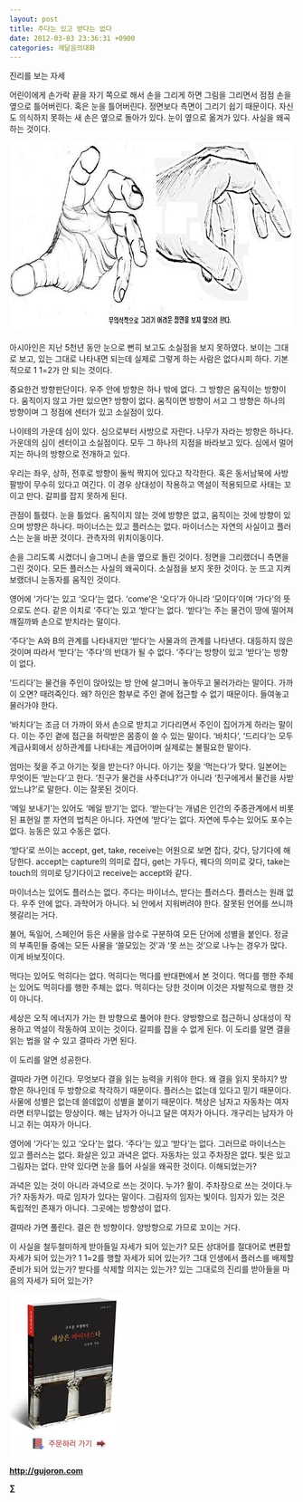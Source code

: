 ```yaml
---
layout: post
title: 주다는 있고 받다는 없다
date: 2012-03-03 23:36:31 +0900
categories: 깨달음의대화
---
```

진리를 보는 자세

  
어린이에게 손가락 끝을 자기 쪽으로 해서 손을 그리게 하면 그림을 그리면서 점점 손을 옆으로 틀어버린다. 혹은 눈을 틀어버린다. 정면보다 측면이 그리기 쉽기 때문이다. 자신도 의식하지 못하는 새 손은 옆으로 돌아가 있다. 눈이 옆으로 옮겨가 있다. 사실을 왜곡하는 것이다. 



 <img alt="a21.JPG" src="files/attach/images/198/869/242/a21.JPG" width="796" height="335" />



아시아인은 지난 5천년 동안 눈으로 뻔히 보고도 소실점을 보지 못하였다. 보이는 그대로 보고, 있는 그대로 나타내면 되는데 실제로 그렇게 하는 사람은 없다시피 하다. 기본적으로 1 1=2가 안 되는 것이다. 

중요한건 방향판단이다. 우주 안에 방향은 하나 밖에 없다. 그 방향은 움직이는 방향이다. 움직이지 않고 가만 있으면? 방향이 없다. 움직이면 방향이 서고 그 방향은 하나의 방향이며 그 정점에 센터가 있고 소실점이 있다. 

나이테의 가운데 심이 있다. 심으로부터 사방으로 자란다. 나무가 자라는 방향은 하나다. 가운데의 심이 센터이고 소실점이다. 모두 그 하나의 지점을 바라보고 있다. 심에서 멀어지는 하나의 방향으로 전개하고 있다. 

우리는 좌우, 상하, 전후로 방향이 둘씩 짝지어 있다고 착각한다. 혹은 동서남북에 사방팔방이 무수히 있다고 여긴다. 이 경우 상대성이 작용하고 역설이 적용되므로 사태는 꼬이고 만다. 갈피를 잡지 못하게 된다. 

관점이 틀렸다. 눈을 틀었다. 움직이지 않는 것에 방향은 없고, 움직이는 것에 방향이 있으며 방향은 하나다. 마이너스는 있고 플러스는 없다. 마이너스는 자연의 사실이고 플러스는 눈을 바꾼 것이다. 관측자의 위치이동이다. 

손을 그리도록 시켰더니 슬그머니 손을 옆으로 돌린 것이다. 정면을 그리랬더니 측면을 그린 것이다. 모든 플러스는 사실의 왜곡이다. 소실점을 보지 못한 것이다. 눈 뜨고 지켜보랬더니 눈동자를 움직인 것이다. 

영어에 ‘가다’는 있고 ‘오다’는 없다. ‘come’은 ‘오다’가 아니라 ‘모이다’이며 ‘가다’의 뜻으로도 쓴다. 같은 이치로 ‘주다’는 있고 ‘받다’는 없다. ‘받다’는 주는 물건이 땅에 떨어져 깨질까봐 손으로 받치라는 말이다. 

‘주다’는 A와 B의 관계를 나타내지만 ‘받다’는 사물과의 관계를 나타낸다. 대등하지 않은 것이며 따라서 ‘받다’는 ‘주다’의 반대가 될 수 없다. ‘주다’는 방향이 있고 ‘받다’는 방향이 없다. 

‘드리다’는 물건을 주인이 앉아있는 방 안에 살그머니 놓아두고 물러가라는 말이다. 가까이 오면? 때려죽인다. 왜? 하인은 함부로 주인 곁에 접근할 수 없기 때문이다. 들여놓고 물러가야 한다. 

‘바치다’는 조금 더 가까이 와서 손으로 받치고 기다리면서 주인이 집어가게 하라는 말이다. 이는 주인 곁에 접근을 허락받은 몸종이 쓸 수 있는 말이다. ‘바치다’, ‘드리다’는 모두 계급사회에서 상하관계를 나타내는 계급어이며 실제로는 불필요한 말이다. 

엄마는 젖을 주고 아기는 젖을 받는다? 아니다. 아기는 젖을 ‘먹는다’가 맞다. 일본어는 무엇이든 ‘받는다’고 한다. ‘친구가 물건을 사주더냐?’가 아니라 ‘친구에게서 물건을 사받았느냐?’로 말한다. 이는 잘못된 것이다. 

‘메일 보내기’는 있어도 ‘메일 받기’는 없다. ‘받는다’는 개념은 인간의 주종관계에서 비롯된 표현일 뿐 자연의 법칙은 아니다. 자연에 ‘받다’는 없다. 자연에 투수는 있어도 포수는 없다. 능동은 있고 수동은 없다. 

‘받다’로 쓰이는 accept, get, take, receive는 어원으로 보면 잡다, 갖다, 당기다에 해당한다. accept는 capture의 의미로 잡다, get는 가두다, 꿰다의 의미로 갖다, take는 touch의 의미로 당기다이고 receive는 accept와 같다. 

마이너스는 있어도 플러스는 없다. 주다는 마이너스, 받다는 플러스다. 플러스는 원래 없다. 우주 안에 없다. 과학어가 아니다. 뇌 안에서 지워버려야 한다. 잘못된 언어를 쓰니까 헷갈리는 거다. 

불어, 독일어, 스페인어 등은 사물을 암수로 구분하여 모든 단어에 성별을 붙인다. 정글의 부족민들 중에는 모든 사물을 ‘쓸모있는 것’과 ‘못 쓰는 것’으로 나누는 경우가 많다. 이게 바보짓이다. 

먹다는 있어도 먹히다는 없다. 먹히다는 먹다를 반대편에서 본 것이다. 먹다를 행한 주체는 있어도 먹히다를 행한 주체는 없다. 먹히다는 당한 것이며 이것은 자발적으로 행한 것이 아니다. 

세상은 오직 에너지가 가는 한 방향으로 풀어야 한다. 양방향으로 접근하니 상대성이 작용하고 역설이 작동하여 꼬이는 것이다. 갈피를 잡을 수 없게 된다. 이 도리를 알면 결을 읽는 법을 알 수 있고 결따라 가면 된다. 

이 도리를 알면 성공한다. 

결따라 가면 이긴다. 무엇보다 결을 읽는 능력을 키워야 한다. 왜 결을 읽지 못하지? 방향은 하나인데 두 방향으로 착각하기 때문이다. 플러스는 없는데 있다고 믿기 때문이다. 사물에 성별은 없는데 쓸데없이 성별을 붙이기 때문이다. 책상은 남자고 자동차는 여자라면 터무니없는 망상이다. 해는 남자가 아니고 달은 여자가 아니다. 개구리는 남자가 아니고 쥐는 여자가 아니다. 



영어에 ‘가다’는 있고 ‘오다’는 없다. ‘주다’는 있고 ‘받다’는 없다. 그러므로 마이너스는 있고 플러스는 없다. 화살은 있고 과녁은 없다. 자동차는 있고 주차장은 없다. 빛은 있고 그림자는 없다. 만약 있다면 눈을 틀어 사실을 왜곡한 것이다. 이해되었는가?



과녁은 있는 것이 아니라 과녁으로 쓰는 것이다. 누가? 활이. 주차장으로 쓰는 것이다.누가? 자동차가. 따로 임자가 있다는 말이다. 그림자의 임자는 빛이다. 임자가 있는 것은 독립적인 존재가 아니다. 그곳에는 방향성이 없다.



결따라 가면 풀린다. 결은 한 방향이다. 양방향으로 가므로 꼬이는 거다.



이 사실을 철두철미하게 받아들일 자세가 되어 있는가? 모든 상대어를 절대어로 변환할 자세가 되어 있는가? 1 1=2를 행할 자세가 되어 있는가? 그대 인생에서 플러스를 배제할 준비가 되어 있는가? 받다를 삭제할 의지는 있는가? 있는 그대로의 진리를 받아들을 마음의 자세가 되어 있는가? 









<a href="?mid=book_minus&act=dispBoardWrite" target="_self"><img alt="0.JPG" src="files/attach/images/198/668/222/0.JPG" width="200" height="287" /> </a>


  






**http://gujoron.com**  


**∑**